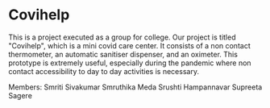 # Covihelp
This is a project executed as a group for college.
Our project is titled "Covihelp", which is a mini covid care center.
It consists of a non contact thermometer, an automatic sanitiser dispenser, and an oximeter.
This prototype is extremely useful, especially during the pandemic where non contact accessibility to day to day activities is necessary.



Members:
Smriti Sivakumar
Smruthika Meda
Srushti Hampannavar
Supreeta Sagere
